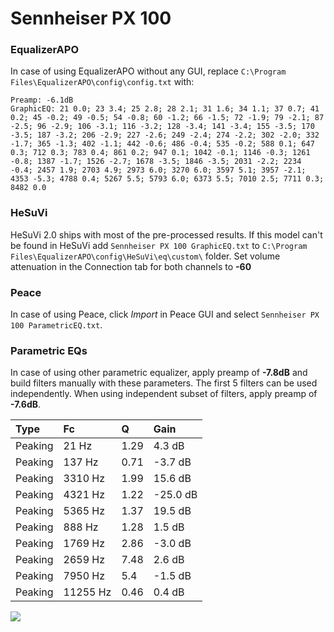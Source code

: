 # Sennheiser PX 100

### EqualizerAPO
In case of using EqualizerAPO without any GUI, replace `C:\Program Files\EqualizerAPO\config\config.txt`
with:
```
Preamp: -6.1dB
GraphicEQ: 21 0.0; 23 3.4; 25 2.8; 28 2.1; 31 1.6; 34 1.1; 37 0.7; 41 0.2; 45 -0.2; 49 -0.5; 54 -0.8; 60 -1.2; 66 -1.5; 72 -1.9; 79 -2.1; 87 -2.5; 96 -2.9; 106 -3.1; 116 -3.2; 128 -3.4; 141 -3.4; 155 -3.5; 170 -3.5; 187 -3.2; 206 -2.9; 227 -2.6; 249 -2.4; 274 -2.2; 302 -2.0; 332 -1.7; 365 -1.3; 402 -1.1; 442 -0.6; 486 -0.4; 535 -0.2; 588 0.1; 647 0.3; 712 0.3; 783 0.4; 861 0.2; 947 0.1; 1042 -0.1; 1146 -0.3; 1261 -0.8; 1387 -1.7; 1526 -2.7; 1678 -3.5; 1846 -3.5; 2031 -2.2; 2234 -0.4; 2457 1.9; 2703 4.9; 2973 6.0; 3270 6.0; 3597 5.1; 3957 -2.1; 4353 -5.3; 4788 0.4; 5267 5.5; 5793 6.0; 6373 5.5; 7010 2.5; 7711 0.3; 8482 0.0
```

### HeSuVi
HeSuVi 2.0 ships with most of the pre-processed results. If this model can't be found in HeSuVi add
`Sennheiser PX 100 GraphicEQ.txt` to `C:\Program Files\EqualizerAPO\config\HeSuVi\eq\custom\` folder.
Set volume attenuation in the Connection tab for both channels to **-60**

### Peace
In case of using Peace, click *Import* in Peace GUI and select `Sennheiser PX 100 ParametricEQ.txt`.

### Parametric EQs
In case of using other parametric equalizer, apply preamp of **-7.8dB** and build filters manually
with these parameters. The first 5 filters can be used independently.
When using independent subset of filters, apply preamp of **-7.6dB**.

| Type    | Fc       |    Q | Gain     |
|:--------|:---------|:-----|:---------|
| Peaking | 21 Hz    | 1.29 | 4.3 dB   |
| Peaking | 137 Hz   | 0.71 | -3.7 dB  |
| Peaking | 3310 Hz  | 1.99 | 15.6 dB  |
| Peaking | 4321 Hz  | 1.22 | -25.0 dB |
| Peaking | 5365 Hz  | 1.37 | 19.5 dB  |
| Peaking | 888 Hz   | 1.28 | 1.5 dB   |
| Peaking | 1769 Hz  | 2.86 | -3.0 dB  |
| Peaking | 2659 Hz  | 7.48 | 2.6 dB   |
| Peaking | 7950 Hz  | 5.4  | -1.5 dB  |
| Peaking | 11255 Hz | 0.46 | 0.4 dB   |

![](https://raw.githubusercontent.com/jaakkopasanen/AutoEq/master/results/innerfidelity/sbaf-serious/Sennheiser%20PX%20100/Sennheiser%20PX%20100.png)